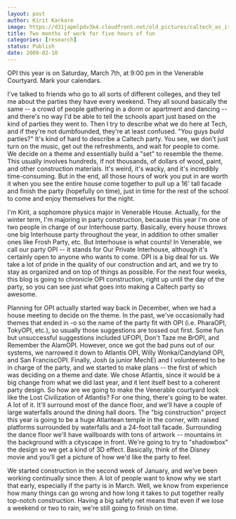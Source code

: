 ```yaml
---
layout: post
author: Kirit Karkare
image: https://d31japmlpdv3k4.cloudfront.net/old_pictures/caltech_as_it_happens/6a0105349b8251970b011168588610970c.jpg
title: Two months of work for five hours of fun
categories: [research]
status: Publish
date: 2009-02-10
---
```



OPI this year is on Saturday, March 7th, at 9:00 pm in the Venerable Courtyard. Mark your calendars.

I've talked to friends who go to all sorts of different colleges, and they tell me about the parties they have every weekend. They all sound basically the same -- a crowd of people gathering in a dorm or apartment and dancing -- and there's no way I'd be able to tell the schools apart just based on the kind of parties they went to. Then I try to describe what we do here at Tech, and if they're not dumbfounded, they're at least confused. "You guys *build* parties?"
It's kind of hard to describe a Caltech party. You see, we don't just turn on the music, get out the refreshments, and wait for people to come. We decide on a theme and essentially build a "set" to resemble the theme. This usually involves hundreds, if not thousands, of dollars of wood, paint, and other construction materials. It's weird, it's wacky, and it's incredibly time-consuming. But in the end, all those hours of work you put in are worth it when you see the entire house come together to pull up a 16' tall facade and finish the party (hopefully on time), just in time for the rest of the school to come and enjoy themselves for the night.

I'm Kirit, a sophomore physics major in Venerable House. Actually, for the winter term, I'm majoring in party construction, because this year I'm one of two people in charge of our Interhouse party. Basically, every house throws one big Interhouse party throughout the year, in addition to other smaller ones like Frosh Party, etc. But Interhouse is what counts! In Venerable, we call our party OPI -- it stands for Our Private Interhouse, although it's certainly open to anyone who wants to come. OPI is a big deal for us. We take a lot of pride in the quality of our construction and art, and we try to stay as organized and on top of things as possible. For the next four weeks, this blog is going to chronicle OPI construction, right up until the day of the party, so you can see just what goes into making a Caltech party so awesome.

Planning for OPI actually started way back in December, when we had a house meeting to decide on the theme. In the past, we've occasionally had themes that ended in -o so the name of the party fit with OPI (i.e. PharaOPI, TokyOPI, etc.), so usually those suggestions are tossed out first. Some fun but unsuccessful suggestions included UFOPI, Don't Taze me BrOPI, and Remember the AlamOPI. However, once we got the bad puns out of our systems, we narrowed it down to Atlantis OPI, Willy Wonka/Candyland OPI, and San FranciscOPI. Finally, Josh (a junior MechE) and I volunteered to be in charge of the party, and we started to make plans -- the first of which was deciding on a theme and date. We chose Atlantis, since it would be a big change from what we did last year, and it lent itself best to a coherent party design. 
So how are we going to make the Venerable courtyard look like the Lost Civilization of Atlantis? For one thing, there's going to be water. A lot of it. It'll surround most of the dance floor, and we'll have a couple of large waterfalls around the dining hall doors. The "big construction" project this year is going to be a huge Atlantean temple in the corner, with raised platforms surrounded by waterfalls and a 24-foot tall facade. Surrounding the dance floor we'll have wallboards with tons of artwork -- mountains in the background with a cityscape in front. We're going to try to "shadowbox" the design so we get a kind of 3D effect. Basically, think of the Disney movie and you'll get a picture of how we'd like the party to feel.

We started construction in the second week of January, and we've been working continually since then. A lot of people want to know why we start that early, especially if the party is in March. Well, we know from experience how many things can go wrong and how long it takes to put together really top-notch construction. Having a big safety net means that even if we lose a weekend or two to rain, we're still going to finish on time.

 
